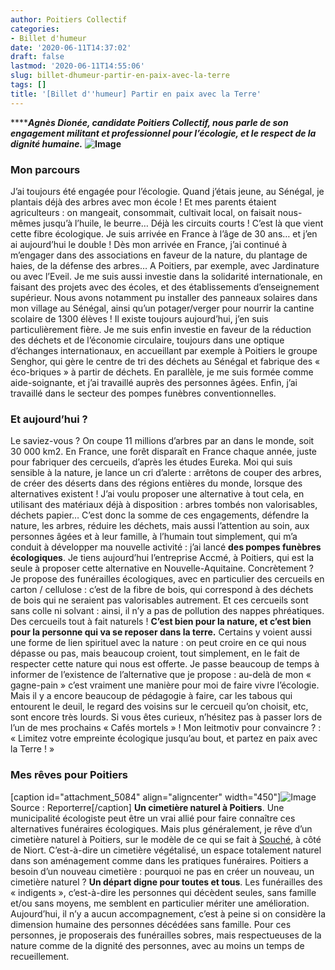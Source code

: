 ```yaml
---
author: Poitiers Collectif
categories:
- Billet d'humeur
date: '2020-06-11T14:37:02'
draft: false
lastmod: '2020-06-11T14:55:06'
slug: billet-dhumeur-partir-en-paix-avec-la-terre
tags: []
title: '[Billet d''humeur] Partir en paix avec la Terre'
---
```


****_**Agnès Dionée, candidate Poitiers Collectif, nous parle de son engagement militant et professionnel pour l’écologie, et le respect de la dignité humaine.**_ **![Image](/images/2025/billet-dhumeur-partir-en-paix-avec-la-terre/Agnès-1024x576.jpeg)**

### 

### **Mon parcours**

J’ai toujours été engagée pour l’écologie. Quand j’étais jeune, au Sénégal, je plantais déjà des arbres avec mon école ! Et mes parents étaient agriculteurs : on mangeait, consommait, cultivait local, on faisait nous-mêmes jusqu’à l’huile, le beurre… Déjà les circuits courts ! C’est là que vient cette fibre écologique. Je suis arrivée en France à l’âge de 30 ans… et j’en ai aujourd’hui le double ! Dès mon arrivée en France, j’ai continué à m’engager dans des associations en faveur de la nature, du plantage de haies, de la défense des arbres… A Poitiers, par exemple, avec Jardinature ou avec l’Eveil. Je me suis aussi investie dans la solidarité internationale, en faisant des projets avec des écoles, et des établissements d’enseignement supérieur. Nous avons notamment pu installer des panneaux solaires dans mon village au Sénégal, ainsi qu’un potager/verger pour nourrir la cantine scolaire de 1300 élèves ! Il existe toujours aujourd’hui, j’en suis particulièrement fière. Je me suis enfin investie en faveur de la réduction des déchets et de l’économie circulaire, toujours dans une optique d’échanges internationaux, en accueillant par exemple à Poitiers le groupe Senghor, qui gère le centre de tri des déchets au Sénégal et fabrique des « éco-briques » à partir de déchets. En parallèle, je me suis formée comme aide-soignante, et j’ai travaillé auprès des personnes âgées. Enfin, j’ai travaillé dans le secteur des pompes funèbres conventionnelles.  

### **Et aujourd’hui ?**

Le saviez-vous ? On coupe 11 millions d’arbres par an dans le monde, soit 30 000 km2. En France, une forêt disparaît en France chaque année, juste pour fabriquer des cercueils, d’après les études Eureka. Moi qui suis sensible à la nature, je lance un cri d’alerte : arrêtons de couper des arbres, de créer des déserts dans des régions entières du monde, lorsque des alternatives existent ! J’ai voulu proposer une alternative à tout cela, en utilisant des matériaux déjà à disposition : arbres tombés non valorisables, déchets papier… C’est donc la somme de ces engagements, défendre la nature, les arbres, réduire les déchets, mais aussi l’attention au soin, aux personnes âgées et à leur famille, à l’humain tout simplement, qui m’a conduit à développer ma nouvelle activité : j’ai lancé **des pompes funèbres écologiques**. Je tiens aujourd’hui l’entreprise Accmé, à Poitiers, qui est la seule à proposer cette alternative en Nouvelle-Aquitaine. Concrètement ? Je propose des funérailles écologiques, avec en particulier des cercueils en carton / cellulose : c’est de la fibre de bois, qui correspond à des déchets de bois qui ne seraient pas valorisables autrement. Et ces cercueils sont sans colle ni solvant : ainsi, il n’y a pas de pollution des nappes phréatiques. Des cercueils tout à fait naturels ! **C’est bien pour la nature, et c’est bien pour la personne qui va se reposer dans la terre.** Certains y voient aussi une forme de lien spirituel avec la nature : on peut croire en ce qui nous dépasse ou pas, mais beaucoup croient, tout simplement, en le fait de respecter cette nature qui nous est offerte. Je passe beaucoup de temps à informer de l’existence de l’alternative que je propose : au-delà de mon « gagne-pain » c’est vraiment une manière pour moi de faire vivre l’écologie. Mais il y a encore beaucoup de pédagogie à faire, car les tabous qui entourent le deuil, le regard des voisins sur le cercueil qu’on choisit, etc, sont encore très lourds. Si vous êtes curieux, n’hésitez pas à passer lors de l’un de mes prochains « Cafés mortels » ! Mon leitmotiv pour convaincre ? : « Limitez votre empreinte écologique jusqu’au bout, et partez en paix avec la Terre ! »  

### **Mes rêves pour Poitiers**

  [caption id="attachment_5084" align="aligncenter" width="450"]![Image](/images/2025/billet-dhumeur-partir-en-paix-avec-la-terre/Cimetière-naturel.jpg) Source : Reporterre[/caption]   **Un cimetière naturel à Poitiers**. Une municipalité écologiste peut être un vrai allié pour faire connaître ces alternatives funéraires écologiques. Mais plus généralement, je rêve d’un cimetière naturel à Poitiers, sur le modèle de ce qui se fait à [Souché](https://www.vivre-a-niort.com/fr/cadre-de-vie/gestion-ecologique-des-espaces-publics/cimetiere-naturel-de-souche/index.html), à côté de Niort. C’est-à-dire un cimetière végétalisé, un espace totalement naturel dans son aménagement comme dans les pratiques funéraires. Poitiers a besoin d’un nouveau cimetière : pourquoi ne pas en créer un nouveau, un cimetière naturel ? **Un départ digne pour toutes et tous**. Les funérailles des « indigents », c’est-à-dire les personnes qui décèdent seules, sans famille et/ou sans moyens, me semblent en particulier mériter une amélioration. Aujourd’hui, il n’y a aucun accompagnement, c’est à peine si on considère la dimension humaine des personnes décédées sans famille. Pour ces personnes, je proposerais des funérailles sobres, mais respectueuses de la nature comme de la dignité des personnes, avec au moins un temps de recueillement.
